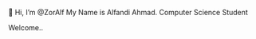 👋 Hi, I’m @ZorAlf
My Name is Alfandi Ahmad. Computer Science Student

Welcome..

<!---
ZorAlf/ZorAlf is a ✨ special ✨ repository because its `README.md` (this file) appears on your GitHub profile.
You can click the Preview link to take a look at your changes.
--->
